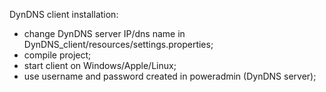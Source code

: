 


DynDNS client installation:

- change DynDNS server IP/dns name in DynDNS_client/resources/settings.properties;
- compile project;
- start client on Windows/Apple/Linux;
- use username and password created in poweradmin (DynDNS server);